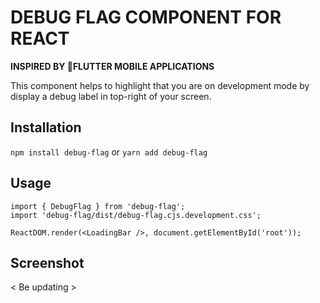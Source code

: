 
#  DEBUG FLAG COMPONENT FOR REACT
**INSPIRED BY FLUTTER MOBILE APPLICATIONS**

This component helps to highlight that you are on development mode by display a debug label in top-right of your screen.

## Installation
`npm install debug-flag`
or
`yarn add debug-flag`
## Usage
```
import { DebugFlag } from 'debug-flag';
import 'debug-flag/dist/debug-flag.cjs.development.css';

ReactDOM.render(<LoadingBar />, document.getElementById('root'));
```
## Screenshot
< Be updating >
